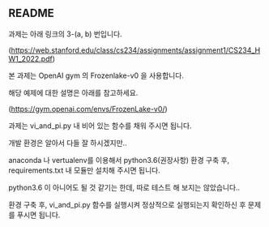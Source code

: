 ## README

과제는 아래 링크의 3-(a, b) 번입니다.

(https://web.stanford.edu/class/cs234/assignments/assignment1/CS234_HW1_2022.pdf)

본 과제는 OpenAI gym 의 Frozenlake-v0 을 사용합니다.

해당 예제에 대한 설명은 아래를 참고하세요.

(https://gym.openai.com/envs/FrozenLake-v0/)

과제는 vi_and_pi.py 내 비어 있는 함수를 채워 주시면 됩니다.

개발 환경은 알아서 다들 잘 하시겠지만.. 

anaconda 나 vertualenv를 이용해서 python3.6(권장사항) 환경 구축 후, requirements.txt 내 모듈만 설치해 주시면 됩니다.

python3.6 이 아니어도 될 것 같기는 한데, 따로 테스트 해 보지는 않았습니다..

환경 구축 후, vi_and_pi.py 함수를 실행시켜 정상적으로 실행되는지 확인하신 후 문제를 푸시면 됩니다. 